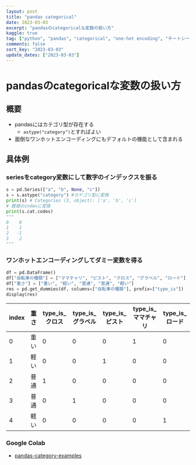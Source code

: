 ```yaml
---
layout: post
title: "pandas categorical" 
date: 2023-03-03
excerpt: "pandasのcategoricalな変数の扱い方"
kaggle: true
tag: ["python", "pandas", "categorical", "one-hot encoding", "チートシート"]
comments: false
sort_key: "2023-03-03"
update_dates: ["2023-03-03"]
---
```


# pandasのcategoricalな変数の扱い方

## 概要
 - pandasにはカテゴリ型が存在する
   - `astype("category")`とすればよい
 - 面倒なワンホットエンコーディングにもデフォルトの機能として含まれる

## 具体例

### seriesをcategory変数にして数字のインデックスを振る

```python
s = pd.Series(["a", "b", None, "c"])
s = s.astype("category") #カテゴリ型に変換
print(s) # Categories (3, object): ['a', 'b', 'c']
# 数値のindexに変換
print(s.cat.codes)
"""
0    0
1    1
2   -1
3    2
"""
```

### ワンホットエンコーディングしてダミー変数を得る

```python
df = pd.DataFrame()
df["自転車の種類"] = ["ママチャリ", "ピスト", "クロス", "グラベル", "ロード"]
df["重さ"] = ["重い", "軽い", "普通", "普通", "軽い"]
res = pd.get_dummies(df, columns=["自転車の種類"], prefix=["type_is"])
display(res)
```

|index|重さ|type\_is\_クロス|type\_is\_グラベル|type\_is\_ピスト|type\_is\_ママチャリ|type\_is\_ロード|
|---|---|---|---|---|---|---|
|0|重い|0|0|0|1|0|
|1|軽い|0|0|1|0|0|
|2|普通|1|0|0|0|0|
|3|普通|0|1|0|0|0|
|4|軽い|0|0|0|0|1|

### Google Colab
 - [pandas-category-examples](https://colab.research.google.com/drive/1oOQ4858mMZUUuelZ3jYDYfvGjT4ag5Pa?usp=sharing)

